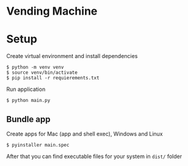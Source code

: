 # Vending Machine

# Setup

Create virtual environment and install dependencies
```shell script
$ python -m venv venv
$ source venv/bin/activate
$ pip install -r requierements.txt
```

Run application
```shell script
$ python main.py
```


## Bundle app

Create apps for Mac (app and shell exec), Windows and Linux

```shell script
$ pyinstaller main.spec
```
After that you can find executable files for your system in `dist/` folder